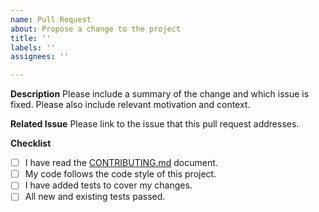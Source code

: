 ```yaml
---
name: Pull Request
about: Propose a change to the project
title: ''
labels: ''
assignees: ''

---
```


**Description**
Please include a summary of the change and which issue is fixed. Please also include relevant motivation and context.

**Related Issue**
Please link to the issue that this pull request addresses.

**Checklist**
- [ ] I have read the [CONTRIBUTING.md](CONTRIBUTING.md) document.
- [ ] My code follows the code style of this project.
- [ ] I have added tests to cover my changes.
- [ ] All new and existing tests passed.
